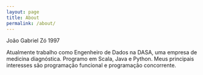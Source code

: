 ```yaml
---
layout: page
title: About
permalink: /about/
---
```


João Gabriel Zó
1997

Atualmente trabalho como Engenheiro de Dados na DASA, uma empresa de medicina diagnóstica. Programo em Scala, Java e Python.
Meus principais interesses são programação funcional e programação concorrente.
